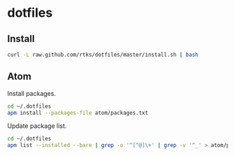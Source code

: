 # dotfiles

## Install

```bash
curl -L raw.github.com/rtks/dotfiles/master/install.sh | bash
```
## Atom

Install packages.

```bash
cd ~/.dotfiles
apm install --packages-file atom/packages.txt
```

Update package list.

```bash
cd ~/.dotfiles
apm list --installed --bare | grep -o '^[^@]\+' | grep -v '^_' > atom/packages.txt
```

